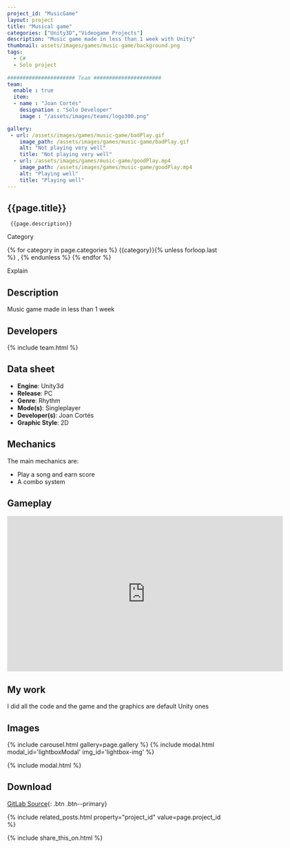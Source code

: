 ```yaml
---
project_id: "MusicGame"
layout: project
title: "Musical game"
categories: ["Unity3D","Videogame Projects"]
description: "Music game made in less than 1 week with Unity"
thumbnail: assets/images/games/music-game/background.png
tags:
  - C#
  - Solo project
 
###################### Team ######################
team:
  enable : true
  item:
  - name : "Joan Cortés"
    designation : "Solo Developer"
    image : "/assets/images/teams/logo300.png"

gallery:
 - url: /assets/images/games/music-game/badPlay.gif
    image_path: /assets/images/games/music-game/badPlay.gif
    alt: "Not playing very well"
    title: "Not playing very well"
  - url: /assets/images/games/music-game/goodPlay.mp4
    image_path: /assets/images/games/music-game/goodPlay.mp4
    alt: "Playing well"
    title: "Playing well"
---
```


<div class="col-lg-8 text-center" markdown=1>

## {{page.title}}

     {{page.description}}

</div>

<div class="row">
  <div class="col-lg-12 text-center">
   <p class="text-color font-weight-bold mb-2">Category</p>
   <p>{% for category in page.categories %} {{category}}{% unless forloop.last %} , {% endunless %} {% endfor %}</p>
  </div>
</div>
Explain
<div class="col-lg-8 text-center" markdown=1>

## Description
Music game made in less than 1 week

</div>

<div class="col-lg-8 text-center" markdown=1>

## Developers

{% include team.html %}

## Data sheet

* **Engine**: Unity3d
* **Release**: PC
* **Genre**: Rhythm
* **Mode(s)**: Singleplayer
* **Developer(s)**: Joan Cortés 
* **Graphic Style**: 2D

</div>

<div class="col-lg-8 text-center" markdown=1>

## Mechanics

The main mechanics are:

* Play a song and earn score
* A combo system

</div>

## Gameplay

<div class="col-lg-12 text-center" markdown=1> 
 <iframe width="640" height="360" src="https://drive.google.com/file/d/1pIRTbpWstjJ8MoKduW5ypt_UIMwg-sko/preview?usp=sharing" frameborder="0" allowfullscreen></iframe>
</div>

<div class="col-lg-8 text-center" markdown=1>

## My work

I did all the code and the game and the graphics are default Unity ones

## Images
  
   {% include carousel.html gallery=page.gallery %}
{% include modal.html modal_id='lightboxModal' img_id='lightbox-img' %}


 {% include modal.html %}

<!-- Script for Modal Begins Here -->
<script>
$(document).ready(function() {
    $('.carousel img').click(function(event) {
        event.preventDefault(); // Prevent the default action

        var imgSrc = this.src;
        $('#lightbox-img').attr('src', imgSrc);

      Explain
        console.log('Modal should be open now without jumping the page.'); // Debug message
    });

    // Check if the modal is being shown and log it
    $('#lightboxModal').on('show.bs.modal', function () {
        console.log('Modal is being shown.');
    });

    // Check if the modal has finished being hidden and log it
    $('#lightboxModal').on('hidden.bs.modal', function () {
        console.log('Modal has been hidden.');
    });
});
</script>

## Download

 [GitLab Source](https://gitlab.com/EvilHack/GuitarHeroTest){: .btn .btn--primary}

</div>

<div class="col-lg-12 text-center" markdown=1>

 
</div>
{% include related_posts.html property="project_id" value=page.project_id %}


 {% include share_this_on.html %}
